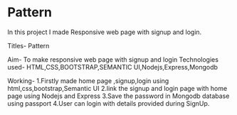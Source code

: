 # Pattern
In this project I made Responsive web page with signup and login.

Titles- Pattern

Aim- To make responsive web page with signup and login
Technologies used- HTML,CSS,BOOTSTRAP,SEMANTIC UI,Nodejs,Express,Mongodb


Working-
1.Firstly made home page ,signup,login using html,css,bootstrap,Semantic UI
2.link the signup and login page with home page using Nodejs and Express
3.Save the password in Mongodb database using passport 
4.User can login with details provided during SignUp.
